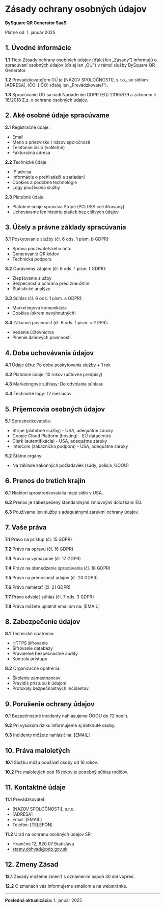 # Zásady ochrany osobných údajov
**BySquare QR Generator SaaS**

Platné od: 1. január 2025

## 1. Úvodné informácie

**1.1** Tieto Zásady ochrany osobných údajov (ďalej len „Zásady") informujú o spracúvaní osobných údajov (ďalej len „OÚ") v rámci služby BySquare QR Generator.

**1.2** Prevádzkovateľom OÚ je [NÁZOV SPOLOČNOSTI], s.r.o., so sídlom [ADRESA], IČO: [IČO] (ďalej len „Prevádzkovateľ").

**1.3** Spracúvanie OÚ sa riadi Nariadením GDPR (EÚ) 2016/679 a zákonom č. 18/2018 Z.z. o ochrane osobných údajov.

## 2. Aké osobné údaje spracúvame

**2.1** Registračné údaje:
- Email
- Meno a priezvisko / názov spoločnosti
- Telefónne číslo (voliteľné)
- Fakturačná adresa

**2.2** Technické údaje:
- IP adresa
- Informácie o prehliadači a zariadení
- Cookies a podobné technológie
- Logy používania služby

**2.3** Platobné údaje:
- Platobné údaje spracúva Stripe (PCI DSS certifikovaný)
- Uchovávame len históriu platieb bez citlivých údajov

## 3. Účely a právne základy spracúvania

**3.1** Poskytovanie služby (čl. 6 ods. 1 písm. b GDPR):
- Správa používateľského účtu
- Generovanie QR kódov
- Technická podpora

**3.2** Oprávnený záujem (čl. 6 ods. 1 písm. f GDPR):
- Zlepšovanie služby
- Bezpečnosť a ochrana pred zneužitím
- Štatistické analýzy

**3.3** Súhlas (čl. 6 ods. 1 písm. a GDPR):
- Marketingová komunikácia
- Cookies (okrem nevyhnutných)

**3.4** Zákonná povinnosť (čl. 6 ods. 1 písm. c GDPR):
- Vedenie účtovníctva
- Plnenie daňových povinností

## 4. Doba uchovávania údajov

**4.1** Údaje účtu: Po dobu poskytovania služby + 1 rok

**4.2** Platobné údaje: 10 rokov (účtovné predpisy)

**4.3** Marketingové súhlasy: Do odvolania súhlasu

**4.4** Technické logy: 12 mesiacov

## 5. Príjemcovia osobných údajov

**5.1** Sprostredkovatelia:
- Stripe (platobné služby) - USA, adequátne záruky
- Google Cloud Platform (hosting) - EÚ datacentrá
- Clerk (autentifikácia) - USA, adequátne záruky
- Intercom (zákaznícka podpora) - USA, adequátne záruky

**5.2** Štátne orgány:
- Na základe zákonných požiadaviek (súdy, polícia, ÚOOU)

## 6. Prenos do tretích krajín

**6.1** Niektorí sprostredkovatelia majú sídlo v USA.

**6.2** Prenos je zabezpečený štandardnými zmluvnými doložkami EÚ.

**6.3** Používame len služby s adequátnymi zárukmi ochrany údajov.

## 7. Vaše práva

**7.1** Právo na prístup (čl. 15 GDPR)

**7.2** Právo na opravu (čl. 16 GDPR)

**7.3** Právo na vymazanie (čl. 17 GDPR)

**7.4** Právo na obmedzenie spracúvania (čl. 18 GDPR)

**7.5** Právo na prenosnosť údajov (čl. 20 GDPR)

**7.6** Právo namietať (čl. 21 GDPR)

**7.7** Právo odvolať súhlas (čl. 7 ods. 3 GDPR)

**7.8** Práva môžete uplatniť emailom na: [EMAIL]

## 8. Zabezpečenie údajov

**8.1** Technické opatrenia:
- HTTPS šifrovanie
- Šifrovanie databázy
- Pravidelné bezpečnostné audity
- Kontrola prístupu

**8.2** Organizačné opatrenia:
- Školenie zamestnancov
- Pravidlá prístupu k údajom
- Protokoly bezpečnostných incidentov

## 9. Porušenie ochrany údajov

**9.1** Bezpečnostné incidenty nahlasujeme ÚOOU do 72 hodín.

**9.2** Pri vysokom riziku informujeme aj dotknuté osoby.

**9.3** Incidenty môžete nahlásiť na: [EMAIL]

## 10. Práva maloletých

**10.1** Službu môžu používať osoby od 16 rokov.

**10.2** Pre maloletých pod 16 rokov je potrebný súhlas rodičov.

## 11. Kontaktné údaje

**11.1** Prevádzkovateľ:
- [NÁZOV SPOLOČNOSTI], s.r.o.
- [ADRESA]
- Email: [EMAIL]
- Telefón: [TELEFÓN]

**11.2** Úrad na ochranu osobných údajov SR:
- Hraničná 12, 820 07 Bratislava
- statny.dohvad@pdp.gov.sk

## 12. Zmeny Zásad

**12.1** Zásady môžeme zmeniť s oznámením aspoň 30 dní vopred.

**12.2** O zmenách vás informujeme emailom a na webstránke.

---

**Posledná aktualizácia:** 1. január 2025 